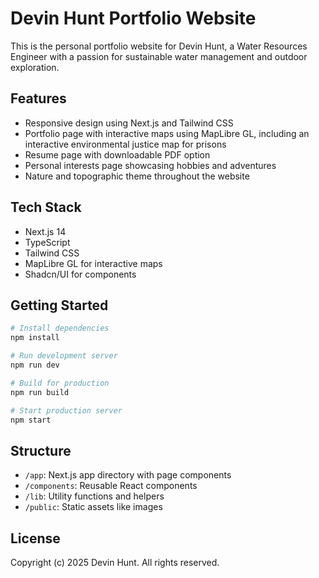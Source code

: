 # Devin Hunt Portfolio Website

This is the personal portfolio website for Devin Hunt, a Water Resources Engineer with a passion for sustainable water management and outdoor exploration.

## Features

- Responsive design using Next.js and Tailwind CSS
- Portfolio page with interactive maps using MapLibre GL, including an interactive environmental justice map for prisons
- Resume page with downloadable PDF option
- Personal interests page showcasing hobbies and adventures
- Nature and topographic theme throughout the website

## Tech Stack

- Next.js 14
- TypeScript
- Tailwind CSS
- MapLibre GL for interactive maps
- Shadcn/UI for components

## Getting Started

```bash
# Install dependencies
npm install

# Run development server
npm run dev

# Build for production
npm run build

# Start production server
npm start
```

## Structure

- `/app`: Next.js app directory with page components
- `/components`: Reusable React components
- `/lib`: Utility functions and helpers
- `/public`: Static assets like images

## License

Copyright (c) 2025 Devin Hunt. All rights reserved.
